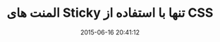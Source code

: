 ---
layout: post
title: "المنت های Sticky تنها با استفاده از CSS"
date: 2015-06-16 20:41:12
section: article
tags: css
link: "http://www.majidonline.com/article/%D8%A7%D9%84%D9%85%D9%86%D8%AA_%D9%87%D8%A7%DB%8C_Sticky_%D8%AA%D9%86%D9%87%D8%A7_%D8%A8%D8%A7_%D8%A7%D8%B3%D8%AA%D9%81%D8%A7%D8%AF%D9%87_%D8%A7%D8%B2_CSS.html"
user: "نوید کاشانی"
user_link: "http://navid.kashani.ir/"
---